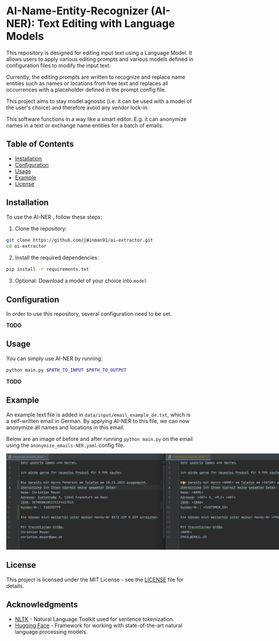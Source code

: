# AI-Name-Entity-Recognizer (AI-NER): Text Editing with Language Models


This repository is designed for editing input text using a Language Model.
It allows users to apply various editing prompts and various models defined in configuration files to modify the input text.

Currently, the editing prompts are written to recognize and replace name entities such as names or locations from free text
and replaces all occurrences with a placeholder defined in the prompt config file.

This project aims to stay model agnostic (i.e. it can be used with a model of the user's choice) and therefore avoid any vendor lock-in. 

This software functions in a way like a smart editor.
E.g. it can anonymize names in a text or exchange name entities for a batch of emails.

## Table of Contents

- [Installation](#Installation)
- [Configuration](#Configuration)
- [Usage](#Usage)
- [Example](#Example)
- [License](#license)

## Installation

To use the AI-NER , follow these steps:

1. Clone the repository:
```bash
git clone https://github.com/jWinman91/ai-extractor.git
cd ai-extractor
```
2. Install the required dependencies:
```bash
pip install -r requirements.txt
```

3. Optional: Download a model of your choice into `model`

## Configuration

In order to use this repository, several configuration need to be set.

**TODO**

## Usage

You can simply use AI-NER by running:

````bash
python main.py $PATH_TO_INPUT $PATH_TO_OUTPUT
````

**TODO**

## Example

An example text file is added in `data/input/email_example_de.txt`, which is a self-written email in German.
By applying AI-NER to this file, we can now anonymize all names and locations in this email.

Below are an image of before and after running `python main.py` on the email using the `anonymize_emails-NER.yaml` config file.

<div style="display: flex; justify-content: space-between;">
  <img src="data/images_examples/email_before_de.png" alt="Email before" width="85%" />
  <img src="data/images_examples/email_after_de.png" alt="Email after" width="85%" />
</div>

## License

This project is licensed under the MIT License - see the [LICENSE](LICENSE) file for details.

## Acknowledgments

- [NLTK](https://www.nltk.org/) - Natural Language Toolkit used for sentence tokenization.
- [Hugging Face](https://huggingface.co/) - Framework for working with state-of-the-art natural language processing models.
